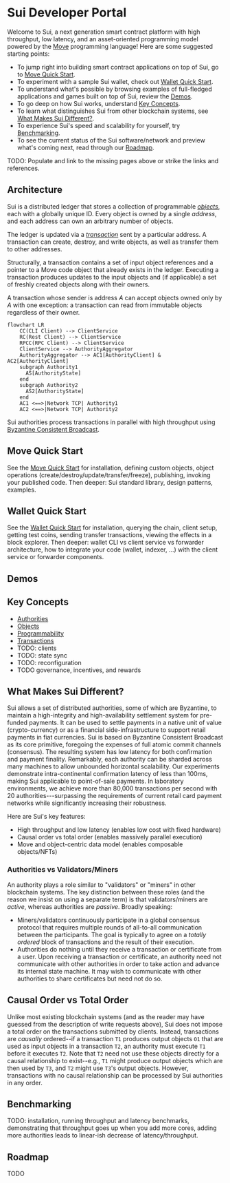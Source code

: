 # Sui Developer Portal

Welcome to Sui, a next generation smart contract platform with high throughput, low latency, and an asset-oriented programming model powered by the [Move](https://github.com/diem/move) programming language! Here are some suggested starting points:

* To jump right into building smart contract applications on top of Sui, go to [Move Quick Start](move.md).
* To experiment with a sample Sui wallet, check out [Wallet Quick Start](wallet.md).
* To understand what's possible by browsing examples of full-fledged applications and games built on top of Sui, review the [Demos](TODO).
* To go deep on how Sui works, understand [Key Concepts](TODO).
* To learn what distinguishes Sui from other blockchain systems, see [What Makes Sui Different?](TODO).
* To experience Sui's speed and scalability for yourself, try [Benchmarking](TODO).
* To see the current status of the Sui software/network and preview what's coming next, read through our [Roadmap](TODO).

TODO: Populate and link to the missing pages above or strike the links and references.

## Architecture

Sui is a distributed ledger that stores a collection of programmable *[objects](objects.md)*, each with a globally unique ID. Every object is owned by a single *address*, and each address can own an arbitrary number of objects.

The ledger is updated via a *[transaction](transactions.md)* sent by a particular address. A transaction can create, destroy, and write objects, as well as transfer them to other addresses.

Structurally, a transaction contains a set of input object references and a pointer to a Move code object that already exists in the ledger. Executing a transaction produces updates to the input objects and (if applicable) a set of freshly created objects along with their owners.

A transaction whose sender is address *A* can accept objects owned only by *A* with one exception: a transaction can read from immutable objects regardless of their owner.

```mermaid
flowchart LR
    CC(CLI Client) --> ClientService
    RC(Rest Client) --> ClientService
    RPCC(RPC Client) --> ClientService
    ClientService --> AuthorityAggregator
    AuthorityAggregator --> AC1[AuthorityClient] & AC2[AuthorityClient]
    subgraph Authority1
      AS[AuthorityState]
    end
    subgraph Authority2
      AS2[AuthorityState]
    end
    AC1 <==>|Network TCP| Authority1
    AC2 <==>|Network TCP| Authority2
```

Sui authorities process transactions in parallel with high throughput using [Byzantine Consistent Broadcast](https://en.wikipedia.org/wiki/Byzantine_fault).

## Move Quick Start
See the [Move Quick Start](move.md) for installation, defining custom objects, object operations (create/destroy/update/transfer/freeze), publishing, invoking your published code. Then deeper: Sui standard library, design patterns, examples.

## Wallet Quick Start
See the [Wallet Quick Start](wallet.md) for installation, querying the chain, client setup, getting test coins, sending transfer transactions, viewing the effects in a block explorer. Then deeper: wallet CLI vs client service vs forwarder architecture, how to integrate your code (wallet, indexer, ...) with the client service or forwarder components.

## Demos

## Key Concepts
- [Authorities](authorities.md)
- [Objects](objects.md)
- [Programmability](programmability.md)
- [Transactions](transactions.md)
- TODO: clients
- TODO: state sync
- TODO: reconfiguration
- TODO governance, incentives, and rewards

## What Makes Sui Different?

Sui allows a set of distributed authorities, some of which are Byzantine, to maintain a high-integrity and high-availability settlement system for pre-funded payments. It can be used to settle payments in a native unit of value (crypto-currency) or as a financial side-infrastructure to support retail payments in fiat currencies. Sui is based on Byzantine Consistent Broadcast as its core primitive, foregoing the expenses of full atomic commit channels (consensus). The resulting system has low latency for both confirmation and payment finality. Remarkably, each authority can be sharded across many machines to allow unbounded horizontal scalability. Our experiments demonstrate intra-continental confirmation latency of less than 100ms, making Sui applicable to point-of-sale payments. In laboratory environments, we achieve more than 80,000 transactions per second with 20 authorities---surpassing the requirements of current retail card payment networks while significantly increasing their robustness.

Here are Sui's key features:

- High throughput and low latency (enables low cost with fixed hardware)
- Causal order vs total order (enables massively parallel execution)
- Move and object-centric data model (enables composable objects/NFTs)

### Authorities vs Validators/Miners
An authority plays a role similar to "validators" or "miners" in other blockchain systems. The key distinction between these roles (and the reason we insist on using a separate term) is that validators/miners are *active*, whereas authorities are *passive*. Broadly speaking:
* Miners/validators continuously participate in a global consensus protocol that requires multiple rounds of all-to-all communication between the participants. The goal is typically to agree on a *totally ordered* block of transactions and the result of their execution.
* Authorities do nothing until they receive a transaction or certificate from a user. Upon receiving a transaction or certificate, an authority need not communicate with other authorities in order to take action and advance its internal state machine. It may wish to communicate with other authorities to share certificates but need not do so.

## Causal Order vs Total Order
Unlike most existing blockchain systems (and as the reader may have guessed from the description of write requests above), Sui does not impose a total order on the transactions submitted by clients. Instead, transactions are *causally* ordered--if a transaction `T1` produces output objects `O1` that are used as input objects in a transaction `T2`, an authority must execute `T1` before it executes `T2`. Note that `T2` need not use these objects directly for a causal relationship to exist--e.g., `T1` might produce output objects which are then used by `T3`, and `T2` might use `T3`'s output objects. However, transactions with no causal relationship can be processed by Sui authorities in any order.

## Benchmarking
TODO: installation, running throughput and latency benchmarks, demonstrating that throughput goes up when you add more cores, adding more authorities leads to linear-ish decrease of latency/throughput.

## Roadmap

TODO
